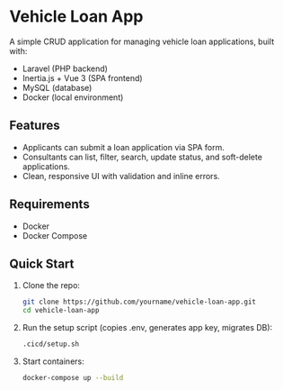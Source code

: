 # Vehicle Loan App

A simple CRUD application for managing vehicle loan applications, built with:

- Laravel (PHP backend)
- Inertia.js + Vue 3 (SPA frontend)
- MySQL (database)
- Docker (local environment)

## Features

- Applicants can submit a loan application via SPA form.
- Consultants can list, filter, search, update status, and soft-delete applications.
- Clean, responsive UI with validation and inline errors.

## Requirements

- Docker
- Docker Compose

## Quick Start

1. Clone the repo:
   ```bash
   git clone https://github.com/yourname/vehicle-loan-app.git
   cd vehicle-loan-app

2. Run the setup script (copies .env, generates app key, migrates DB):
   ```bash
   .cicd/setup.sh

3. Start containers:
   ```bash
   docker-compose up --build
